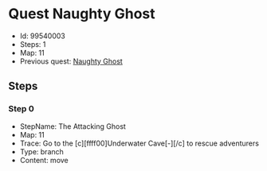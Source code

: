 # Quest Naughty Ghost

- Id: 99540003
- Steps: 1
- Map: 11
- Previous quest: [Naughty Ghost](99540002.md)

## Steps

### Step 0
- StepName:  The Attacking Ghost
- Map:  11
- Trace:  Go to the [c][ffff00]Underwater Cave[-][/c] to rescue adventurers
- Type:  branch
- Content:  move


